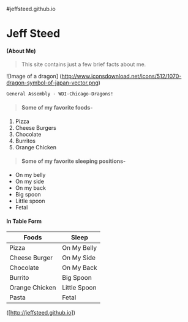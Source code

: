 #jeffsteed.github.io

# Jeff Steed
#### (About Me)

> This site contains just a few brief facts about me.

![Image of a dragon]
(http://www.iconsdownload.net/icons/512/1070-dragon-symbol-of-japan-vector.png)
```
General Assembly - WDI-Chicago-Dragons!
```
>#### Some of my favorite foods-
1. Pizza
2. Cheese Burgers
3. Chocolate
4. Burritos
5. Orange Chicken

>#### Some of my favorite sleeping positions-
- On my belly
- On my side
- On my back
- Big spoon
- Little spoon
- Fetal

#### In Table Form
   Foods   |    Sleep   
---------- | ----------
Pizza | On My Belly
Cheese Burger | On My Side
Chocolate | On My Back
Burrito | Big Spoon
Orange Chicken | Little Spoon
Pasta | Fetal

([http://jeffsteed.github.io])
